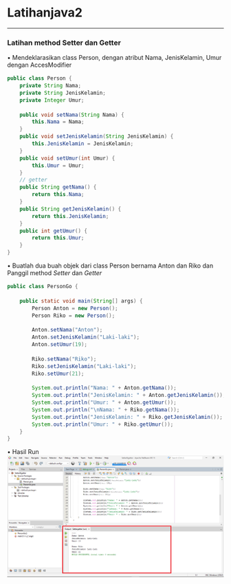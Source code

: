 # Latihanjava2
___
### Latihan method Setter dan Getter

• Mendeklarasikan class Person, dengan atribut Nama,
JenisKelamin, Umur dengan AccesModifier
```java
public class Person {
    private String Nama;
    private String JenisKelamin;
    private Integer Umur;
    
    public void setNama(String Nama) {
        this.Nama = Nama;
    }
    public void setJenisKelamin(String JenisKelamin) {
        this.JenisKelamin = JenisKelamin;
    }
    public void setUmur(int Umur) {
        this.Umur = Umur;
    }
    // getter
    public String getNama() {
        return this.Nama;
    }
    public String getJenisKelamin() {
        return this.JenisKelamin;
    }
    public int getUmur() {
        return this.Umur;
    }
}
```
• Buatlah dua buah objek dari class Person bernama Anton
dan Riko dan Panggil method <i>Setter</i> dan <i>Getter</i>
```java
public class PersonGo {

    public static void main(String[] args) {
        Person Anton = new Person();
        Person Riko = new Person();

        Anton.setNama("Anton");
        Anton.setJenisKelamin("Laki-laki");
        Anton.setUmur(19);

        Riko.setNama("Riko");
        Riko.setJenisKelamin("Laki-laki");
        Riko.setUmur(21);

        System.out.println("Nama: " + Anton.getNama());
        System.out.println("JenisKelamin: " + Anton.getJenisKelamin());
        System.out.println("Umur: " + Anton.getUmur());
        System.out.println("\nNama: " + Riko.getNama());
        System.out.println("JenisKelamin: " + Riko.getJenisKelamin());
        System.out.println("Umur: " + Riko.getUmur());
    }
}
```
• Hasil Run
![Gambar 1](screenshot/hasilrun.png)